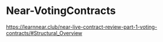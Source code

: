 # Near-VotingContracts
https://learnnear.club/near-live-contract-review-part-1-voting-contracts/#Structural_Overview
